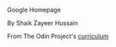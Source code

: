 Google Homepage

By Shaik Zayeer Hussain

From The Odin Project's [curriculum](http://www.theodinproject.com/courses/web-development-101/lessons/html-css)